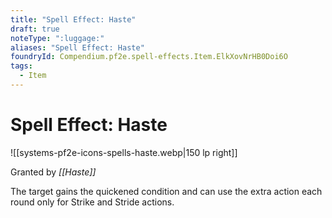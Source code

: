 ```yaml
---
title: "Spell Effect: Haste"
draft: true
noteType: ":luggage:"
aliases: "Spell Effect: Haste"
foundryId: Compendium.pf2e.spell-effects.Item.ElkXovNrHB0Doi6O
tags:
  - Item
---
```


# Spell Effect: Haste
![[systems-pf2e-icons-spells-haste.webp|150 lp right]]

Granted by _[[Haste]]_

The target gains the quickened condition and can use the extra action each round only for Strike and Stride actions.
